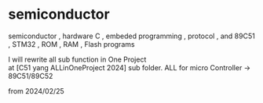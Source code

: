 # semiconductor 
semiconductor , hardware C , embeded programming , protocol , and 89C51 , STM32 ,  ROM , RAM , Flash programs <br>


I will rewrite all sub function in One Project <br>
at [C51 yang ALLinOneProject 2024] sub folder.  ALL for micro Controller -> 89C51/89C52 <br>

from 2024/02/25  <br>
